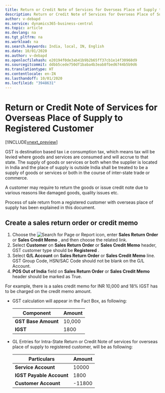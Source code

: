 ```yaml
---
title: Return or Credit Note of Services for Overseas Place of Supply to Registered Customer
description: Return or Credit Note of Services for Overseas Place of Supply to Registered Customer
author: v-debapd
ms.service: dynamics365-business-central
ms.topic: article
ms.devlang: na
ms.tgt_pltfrm: na
ms.workload: na
ms.search.keywords: India, local, IN, English
ms.date: 10/01/2020
ms.author: v-debapd
ms.openlocfilehash: e20194f0de3ab41b9b2b65ff37cb1e14f30968d9
ms.sourcegitcommit: ddbb5cede750df1baba4b3eab8fbed6744b5b9d6
ms.translationtype: HT
ms.contentlocale: en-IN
ms.lasthandoff: 10/01/2020
ms.locfileid: "3948631"
---
```

# <a name="return-or-credit-note-of-services-for-overseas-place-of-supply-to-registered-customer"></a>Return or Credit Note of Services for Overseas Place of Supply to Registered Customer

[!INCLUDE[vnext_preview](../../includes/vnext_preview.md)]

GST is destination based tax i.e consumption tax, which means tax will be levied where goods and services are consumed and will accrue to that state.  The supply of goods or services or both when the supplier is located in India and the place of supply is outside India shall be treated to be a supply of goods or services or both in the course of inter-state trade or commerce. 

A customer may require to return the goods or issue credit note due to various reasons like damaged goods, quality issues etc.

Process of sale return from a registered customer with overseas place of supply  has been explained in this document.

## <a name="create-a-sales-return-order-or-credit-memo"></a>Create a sales return order or credit memo

1. Choose the ![Search for Page or Report](image/search_small.png "Search for Page or Report icon") icon, enter **Sales Return Order** or **Sales Credit Memo** , and then choose the related link. 
2. Select **Customer** on **Sales Return Order** or **Sales Credit Memo** header, GST customer type should be **Registered** .
3. Select **G/L Account** on **Sales Return Order** or **Sales Credit Memo** line. GST Group Code, HSN/SAC Code should not be blank on the G/L Account.
4. **POS Out of India** field on **Sales Return Order** or **Sales Credit Memo** header should be marked as True. 

For example, there is a sales credit memo for INR 10,000 and 18% IGST has to be charged on the credit memo amount.

- GST calculation will appear in the Fact Box, as following:

    |Component|Amount|
    |----------------------------------|---------------------------------------|  
    |**GST Base Amount**|10,000|  
    |**IGST**|1800|  
  
- GL Entries for Intra-State Return or Credit Note of services for overseas place of supply to registered customer, will be as following:

    |Particulars|Amount|
    |----------------------------------|---------------------------------------|  
    |**Service Account**|10000|  
    |**IGST Payable Account**|1800|
    |**Customer Account**|-11800|







































